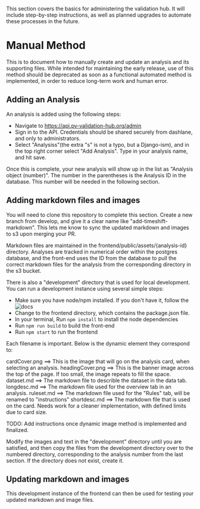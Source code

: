 This section covers the basics for administering the validation hub. It will include step-by-step instructions, as well as planned upgrades to automate these processes in the future. 

# Manual Method

This is to document how to manually create and update an analysis and its supporting files. While intended for maintaining the early release, use of this method should be deprecated as soon as a functional automated method is implemented, in order to reduce long-term work and human error.

## Adding an Analysis

An analysis is added using the following steps:

* Navigate to https://api.pv-validation-hub.org/admin
* Sign in to the API. Credentials should be shared securely from dashlane, and only to administrators.
* Select "Analysiss"(the extra "s" is not a typo, but a Django-ism), and in the top right corner select "Add Analysis". Type in your analysis name, and hit save.

Once this is complete, your new analysis will show up in the list as "Analysis object (number)". The number in the parentheses is the Analysis ID in the database. This number will be needed in the following section.

## Adding markdown files and images

You will need to clone this repository to complete this section. Create a new branch from develop, and give it a clear name like "add-timeshift-markdown". This lets me know to sync the updated markdown and images to s3 upon merging your PR.

Markdown files are maintained in the frontend/public/assets/{analysis-id} directory. Analyses are tracked in numerical order within the postgres database, and the front-end uses the ID from the database to pull the correct markdown files for the analysis from the corresponding directory in the s3 bucket. 

There is also a "development" directory that is used for local development. You can run a development instance using several simple steps:

* Make sure you have node/npm installed. If you don't have it, follow the ![docs](https://docs.npmjs.com/downloading-and-installing-node-js-and-npm)
* Change to the frontend directory, which contains the package.json file.
* In your terminal, Run ```npm install``` to install the node dependencies
* Run ```npm run build``` to build the front-end
* Run ```npm start``` to run the frontend

Each filename is important. Below is the dynamic element they correspond to: 

cardCover.png       ==> This is the image that will go on the analysis card, when selecting an analysis.
headingCover.png    ==> This is the banner image across the top of the page. If too small, the image repeats to fill the space.
dataset.md          ==> The markdown file to describle the dataset in the data tab.
longdesc.md         ==> The markdown file used for the overview tab in an analysis.
ruleset.md          ==> The markdown file used for the "Rules" tab, will be renamed to "instructions"
shortdesc.md        ==> The markdown file that is used on the card. Needs work for a cleaner implementation, with defined limits due to card size.

TODO: Add instructions once dynamic image method is implemented and finalized.

Modify the images and text in the "development" directory until you are satisfied, and then copy the files from the development directory over to the numbered directory, corresponding to the analysis number from the last section. If the directory does not exist, create it. 

## Updating markdown and images


This development instance of the frontend can then be used for testing your updated markdown and image files. 
